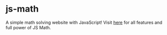 # js-math
A simple math solving website with JavaScript! Visit [here](https://js-math-bk.glitch.me/) for all features and full power of JS Math.
